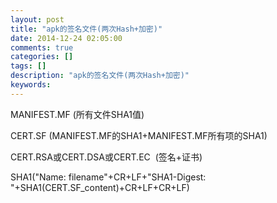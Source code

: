 ```yaml
---
layout: post
title: "apk的签名文件(两次Hash+加密)"
date: 2014-12-24 02:05:00 
comments: true
categories: []
tags: []
description: "apk的签名文件(两次Hash+加密)"
keywords: 
---
```



 
  MANIFEST.MF (所有文件SHA1值)
 
 
  CERT.SF (MANIFEST.MF的SHA1+MANIFEST.MF所有项的SHA1)
 
 
  CERT.RSA或CERT.DSA或CERT.EC  (签名+证书)
 
 
  
   SHA1("Name: filename"+CR+LF+"SHA1-Digest: "+SHA1(CERT.SF_content)+CR+LF+CR+LF)
  
 
 
  
  
 
 
  
   
   
  
 
 
  
  
 


